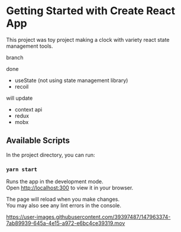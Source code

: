 # Getting Started with Create React App

This project was toy project making a clock with variety react state management tools.

branch

done
- useState (not using state management library)
- recoil

will update
- context api
- redux
- mobx

## Available Scripts

In the project directory, you can run:

### `yarn start`

Runs the app in the development mode.\
Open [http://localhost:300](http://localhost:3000) to view it in your browser.

The page will reload when you make changes.\
You may also see any lint errors in the console.



https://user-images.githubusercontent.com/39397487/147963374-7ab89939-645a-4e15-a972-e6bc4ce39319.mov

